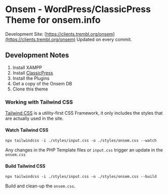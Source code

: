 # Onsem - WordPress/ClassicPress Theme for onsem.info

Development Site: [https://clients.trembl.org/onsem](https://clients.trembl.org/onsem)
Updated on every commit.

## Development Notes

1. Install XAMPP
2. Install [ClassicPress](https://www.classicpress.net)
3. Install the Plugins
4. Get a copy of the Onsem DB
5. Clone this theme

### Working with Tailwind CSS

[Tailwind CSS](https://tailwindcss.com) is a utility-first CSS Framework, it only includes the styles that are actually used in the site.

#### Watch Tailwind CSS
`npx tailwindcss -i ./styles/input.css -o ./styles/onsem.css --watch`

Any changes in the PHP Template files or `input.css` trigger an update in the `onsem.css`

#### Build Tailwind CSS
`npx tailwindcss -i ./styles/input.css -o ./styles/onsem.css --build`

Build and clean-up the `onsem.css`.
